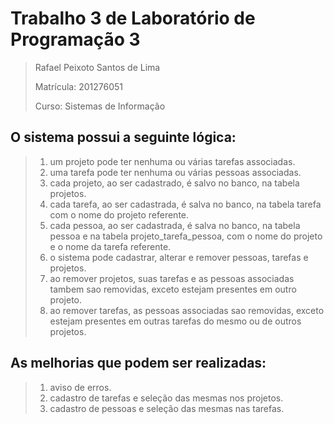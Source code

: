 # Trabalho 3 de Laboratório de Programação 3

>Rafael Peixoto Santos de Lima
>
>Matrícula: 201276051
>
>Curso: Sistemas de Informação

## O sistema possui a seguinte lógica:
>1. um projeto pode ter nenhuma ou várias tarefas associadas.
>2. uma tarefa pode ter nenhuma ou várias pessoas associadas.
>3. cada projeto, ao ser cadastrado, é salvo no banco, na tabela projetos.
>4. cada tarefa, ao ser cadastrada, é salva no banco, na tabela tarefa com o nome do projeto referente.
>5. cada pessoa, ao ser cadastrada, é salva no banco, na tabela pessoa e na tabela projeto_tarefa_pessoa, com o nome do projeto e o nome da tarefa referente.
>6. o sistema pode cadastrar, alterar e remover pessoas, tarefas e projetos.
>7. ao remover projetos, suas tarefas e as pessoas associadas tambem sao removidas, exceto estejam presentes em outro projeto.
>8. ao remover tarefas, as pessoas associadas sao removidas, exceto estejam presentes em outras tarefas do mesmo ou de outros projetos.

## As melhorias que podem ser realizadas:
>1. aviso de erros.
>2. cadastro de tarefas e seleção das mesmas nos projetos.
>3. cadastro de pessoas e seleção das mesmas nas tarefas.